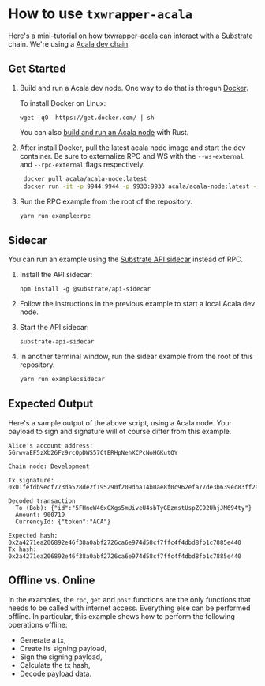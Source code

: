 # How to use `txwrapper-acala`

Here's a mini-tutorial on how txwrapper-acala can interact with a Substrate chain. We're using a [Acala dev chain](https://wiki.acala.network/maintain/network-maintainers/node-management).

## Get Started

1. Build and run a Acala dev node. One way to do that is throguh [Docker](https://www.docker.com/get-started).

   To install Docker on Linux:

   ```
   wget -qO- https://get.docker.com/ | sh
   ```

   You can also [build and run an Acala node](https://wiki.acala.network/maintain/network-maintainers/node-management) with Rust.

2. After install Docker, pull the latest acala node image and start the dev container. Be sure to externalize RPC and WS with the `--ws-external` and `--rpc-external` flags respectively.

   ```bash
    docker pull acala/acala-node:latest
    docker run -it -p 9944:9944 -p 9933:9933 acala/acala-node:latest --dev --ws-external --rpc-external --rpc-cors=all
   ```

3. Run the RPC example from the root of the repository.

   ```bash
   yarn run example:rpc
   ```

## Sidecar

You can run an example using the [Substrate API sidecar](https://github.com/paritytech/substrate-api-sidecar) instead of RPC.

1. Install the API sidecar:

   ```
   npm install -g @substrate/api-sidecar
   ```

2. Follow the instructions in the previous example to start a local Acala dev node.

3. Start the API sidecar:

   ```
   substrate-api-sidecar
   ```

4. In another terminal window, run the sidear example from the root of this repository.

   ```bash
   yarn run example:sidecar
   ```

## Expected Output

Here's a sample output of the above script, using a Acala node. Your payload to sign and signature will of course differ from this example.

```
Alice's account address: 5GrwvaEF5zXb26Fz9rcQpDWS57CtERHpNehXCPcNoHGKutQY

Chain node: Development

Tx signature: 0x01fefdb9ecf773da528de2f195290f209dba14b0ae8f0c962efa77de3b639ec83ff2a4d0392f5fa4f4d822ab28fd7b21ddfe72c1d5eaa47d1ad15ca8a3df76fa8c

Decoded transaction
  To (Bob): {"id":"5FHneW46xGXgs5mUiveU4sbTyGBzmstUspZC92UhjJM694ty"}
  Amount: 900719
  CurrencyId: {"token":"ACA"}

Expected hash: 0x2a4271ea206892e46f38a0abf2726ca6e974d58cf7ffc4f4dbd8fb1c7885e440
Tx hash: 0x2a4271ea206892e46f38a0abf2726ca6e974d58cf7ffc4f4dbd8fb1c7885e440
```

## Offline vs. Online

In the examples, the `rpc`, `get` and `post` functions are the only functions that needs to be called with internet access. Everything else can be performed offline. In particular, this example shows how to perform the following operations offline:

- Generate a tx,
- Create its signing payload,
- Sign the signing payload,
- Calculate the tx hash,
- Decode payload data.
